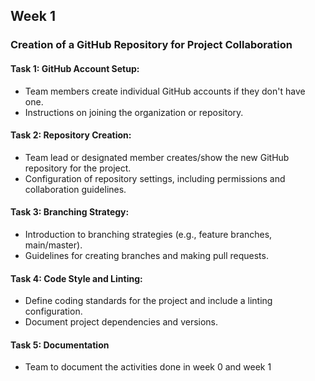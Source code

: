 
## Week 1
### Creation of a GitHub Repository for Project Collaboration
#### Task 1: GitHub Account Setup:
- Team members create individual GitHub accounts if they don't have one.
- Instructions on joining the organization or repository.
#### Task 2: Repository Creation:
- Team lead or designated member creates/show the  new GitHub repository for the project.
- Configuration of repository settings, including permissions and collaboration guidelines.
#### Task 3: Branching Strategy:
- Introduction to branching strategies (e.g., feature branches, main/master).
- Guidelines for creating branches and making pull requests.
#### Task 4: Code Style and Linting:
- Define coding standards for the project and include a linting configuration.
- Document project dependencies and versions.
#### Task 5: Documentation
- Team to document the activities done in week 0 and week 1
